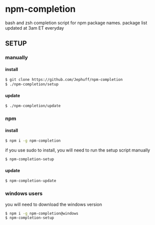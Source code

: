 # npm-completion
bash and zsh completion script for npm package names.
package list updated at 3am ET everyday

## SETUP

### manually

#### install
```bash
$ git clone https://github.com/Jephuff/npm-completion
$ ./npm-completion/setup
```

#### update
```bash
$ ./npm-completion/update
```

### npm

#### install
```bash
$ npm i -g npm-completion
```

if you use sudo to install, you will need to run the setup script manually

```bash
$ npm-completion-setup
```

#### update
```bash
$ npm-completion-update
```

### windows users
you will need to download the windows version
```bash
$ npm i -g npm-completion@windows
$ npm-completion-setup
```